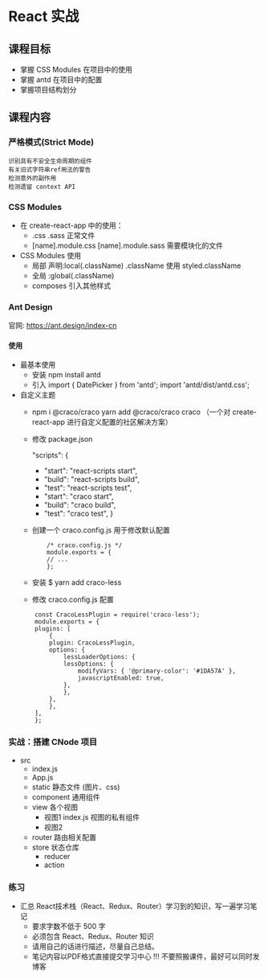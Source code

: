 # React 实战
## 课程目标
- 掌握 CSS Modules 在项目中的使用
- 掌握 antd 在项目中的配置
- 掌握项目结构划分

## 课程内容
### 严格模式(Strict Mode)
    识别具有不安全生命周期的组件
    有关旧式字符串ref用法的警告
    检测意外的副作用
    检测遗留 context API

### CSS Modules
- 在 create-react-app 中的使用：
    - .css .sass 正常文件
    - [name].module.css [name].module.sass 需要模块化的文件
- CSS Modules 使用
    - 局部 声明:local(.className) .className 使用 styled.className 
    - 全局 :global(.className)
    - composes 引入其他样式
        

### Ant Design

官网: https://ant.design/index-cn

#### 使用

- 最基本使用
    - 安装 npm install antd
    - 引入
        import { DatePicker } from 'antd';
        import 'antd/dist/antd.css';
- 自定义主题
    - npm i @craco/craco   yarn add @craco/craco
        craco （一个对 create-react-app 进行自定义配置的社区解决方案）
    - 修改 package.json
        
        "scripts": {
        -   "start": "react-scripts start",
        -   "build": "react-scripts build",
        -   "test": "react-scripts test",
        +   "start": "craco start",
        +   "build": "craco build",
        +   "test": "craco test",
        }
    - 创建一个 craco.config.js 用于修改默认配置
        ```
            /* craco.config.js */
            module.exports = {
            // ...
            };
        ``` 
    - 安装 $ yarn add craco-less
    - 修改 craco.config.js 配置
    ```
        const CracoLessPlugin = require('craco-less');
        module.exports = {
        plugins: [
            {
            plugin: CracoLessPlugin,
            options: {
                lessLoaderOptions: {
                lessOptions: {
                    modifyVars: { '@primary-color': '#1DA57A' },
                    javascriptEnabled: true,
                },
                },
            },
            },
        ],
        };
    ```
       

### 实战：搭建 CNode 项目
- src
    - index.js
    - App.js
    - static 静态文件 (图片、css)
    - component 通用组件
    - view 各个视图
        - 视图1
            index.js
            视图的私有组件
        - 视图2
    - router 路由相关配置
    - store 状态仓库
        - reducer
        - action

### 练习
- 汇总 React技术栈（React、Redux、Router）学习到的知识，写一遍学习笔记
    - 要求字数不低于 500 字
    - 必须包含 React、Redux、Router 知识
    - 请用自己的话进行描述，尽量自己总结。
    - 笔记内容以PDF格式直接提交学习中心
!!! 不要照搬课件，最好可以同时发博客

























